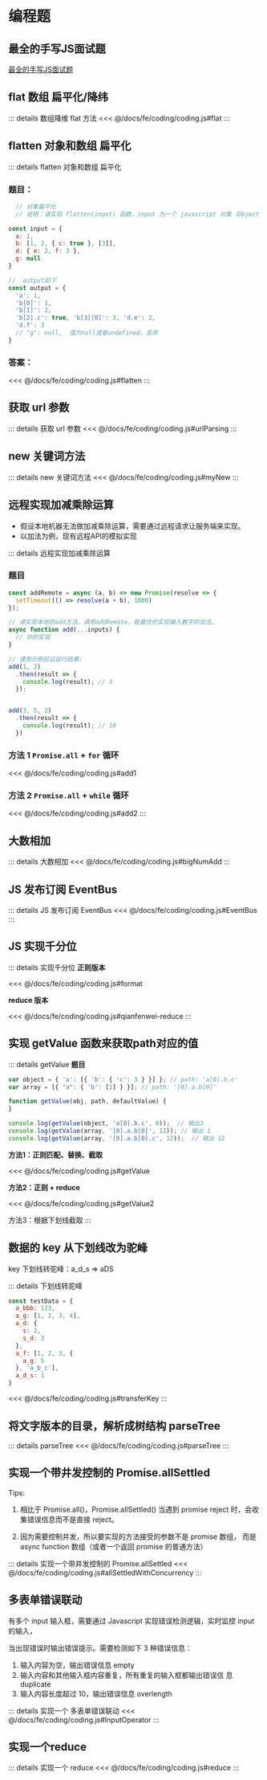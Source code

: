 # 编程题

## 最全的手写JS面试题

[最全的手写JS面试题](https://juejin.cn/post/6968713283884974088#heading-2)

## flat 数组 扁平化/降纬

::: details 数组降维 flat 方法
<<< @/docs/fe/coding/coding.js#flat
:::

## flatten 对象和数组 扁平化

::: details flatten 对象和数组 扁平化

### 题目：

```javascript
  // 对象扁平化
  // 说明：请实现 flatten(input) 函数，input 为一个 javascript 对象（Object 或者 Array），返回值为扁平化后的结果。

const input = {
  a: 1,
  b: [1, 2, { c: true }, [3]],
  d: { e: 2, f: 3 },
  g: null
}

//  output如下
const output = {
  'a': 1,
  'b[0]': 1,
  'b[1]': 2,
  'b[2].c': true, 'b[3][0]': 3, 'd.e': 2,
  'd.f': 3
  // "g": null,  值为null或者undefined，丢弃
}
```

### 答案：

<<< @/docs/fe/coding/coding.js#flatten
:::

## 获取 url 参数

::: details 获取 url 参数
<<< @/docs/fe/coding/coding.js#urlParsing
:::

## new 关键词方法

::: details new 关键词方法
<<< @/docs/fe/coding/coding.js#myNew
:::

## 远程实现加减乘除运算

- 假设本地机器无法做加减乘除运算，需要通过远程请求让服务端来实现。
- 以加法为例，现有远程API的模拟实现

::: details 远程实现加减乘除运算

### 题目

```javascript
const addRemote = async (a, b) => new Promise(resolve => {
  setTimeout(() => resolve(a + b), 1000)
});

// 请实现本地的add方法，调用addRemote，能最优的实现输入数字的加法。
async function add(...inputs) {
  // 你的实现
}

// 请用示例验证运行结果:
add(1, 2)
  .then(result => {
    console.log(result); // 3
  });


add(3, 5, 2)
  .then(result => {
    console.log(result); // 10
  })

```

### 方法 1 `Promise.all` + `for` 循环

<<< @/docs/fe/coding/coding.js#add1

### 方法 2 `Promise.all` + `while` 循环

<<< @/docs/fe/coding/coding.js#add2
:::

## 大数相加

::: details 大数相加
<<< @/docs/fe/coding/coding.js#bigNumAdd
:::

## JS 发布订阅 EventBus

::: details JS 发布订阅 EventBus
<<< @/docs/fe/coding/coding.js#EventBus
:::

## JS 实现千分位

::: details 实现千分位
**正则版本**

<<< @/docs/fe/coding/coding.js#format

**reduce 版本**

<<< @/docs/fe/coding/coding.js#qianfenwei-reduce
:::

## 实现 getValue 函数来获取path对应的值

::: details getValue
**题目**

```js
var object = { 'a': [{ 'b': { 'c': 3 } }] }; // path: 'a[0].b.c'
var array = [{ "a": { 'b': [1] } }]; // path: '[0].a.b[0]'

function getValue(obj, path, defaultValue) {
}

console.log(getValue(object, 'a[0].b.c', 0));  // 输出3
console.log(getValue(array, '[0].a.b[0]', 12)); // 输出 1
console.log(getValue(array, '[0].a.b[0].c', 12));  // 输出 12
```

**方法1：正则匹配、替换、截取**

<<< @/docs/fe/coding/coding.js#getValue

**方法2：正则 + reduce**

<<< @/docs/fe/coding/coding.js#getValue2

方法3：根据下划线截取
:::

## 数据的 key 从下划线改为驼峰

key 下划线转驼峰：a_d_s => aDS

::: details 下划线转驼峰
```js
const testData = {
  a_bbb: 123,
  a_g: [1, 2, 3, 4],
  a_d: {
    s: 2,
    s_d: 3
  },
  a_f: [1, 2, 3, {
    a_g: 5
  }, 'a_b_c'],
  a_d_s: 1
}
```

<<< @/docs/fe/coding/coding.js#transferKey
:::


## 将文字版本的目录，解析成树结构 parseTree

::: details parseTree
<<< @/docs/fe/coding/coding.js#parseTree
:::

## 实现一个带井发控制的 Promise.allSettled

Tips:

1. 相比于 Promise.all()，Promise.allSettled()
当遇到 promise reject 时，会收集错误信息而不是直接 reject。

2. 因为需要控制并发，所以要实现的方法接受的参数不是 promise 数组，
   而是 async function 数组（或者一个返回 promise 的普通方法）

::: details 实现一个带井发控制的 Promise.allSettled
<<< @/docs/fe/coding/coding.js#allSettledWithConcurrency
:::


## 多表单错误联动
有多个 input 输入框，需要通过 Javascript 实现错误检测逻辑，实时监控 input 的输入，

当出现错误时输出错误提示。需要检测如下 3 种错误信息：

1. 输入内容为空，输出错误信息 empty
2. 输入内容和其他输入框内容重复，所有重复的输入框都输出错误信
   息 duplicate
3. 输入内容长度超过 10，输出错误信息 overlength

::: details 实现一个 多表单错误联动
<<< @/docs/fe/coding/coding.js#InputOperator
:::

## 实现一个reduce

::: details 实现一个 reduce
<<< @/docs/fe/coding/coding.js#reduce
:::







